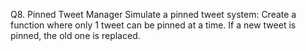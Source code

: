 Q8. Pinned Tweet Manager
Simulate a pinned tweet system:
Create a function where only 1 tweet can be pinned at a time. If a new tweet is pinned, the old one is replaced.